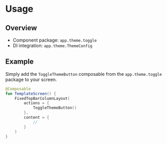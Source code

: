 # Usage

## Overview

- Component package: `app.theme.toggle`
- DI integration: `app.theme.ThemeConfig`

## Example

Simply add the `ToggleThemeButton` composable from the `app.theme.toggle` package to your screen.

```kotlin
@Composable
fun TemplateScreen() {
    FixedTopBarColumnLayout(
        actions = {
            ToggleThemeButton()
        },
        content = {
            //
        }
    )
}
```
